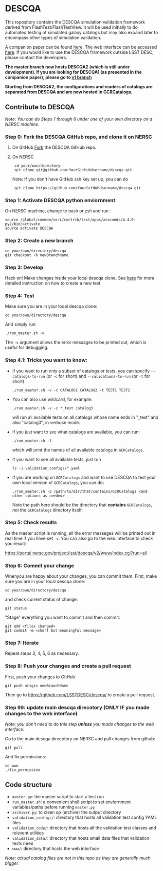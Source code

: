 # DESCQA

This repository contains the DESCQA simulation validation framework derived from FlashTest/FlashTestView. It will be used initially to do automated testing of simulated galaxy catalogs but may also expand later to encompass other types of simulation validation.

A companion paper can be found [here](https://arxiv.org/abs/1709.09665). The web interface can be accessed [here](https://portal.nersc.gov/project/lsst/descqa/). If you would like to use the DESCQA framework outside LSST DESC, please contact the developers.


**The master branch now hosts DESCQA2 (which is still under development). If you are looking for DESCQA1 (as presented in the companion paper), please go to [v1 branch](https://github.com/LSSTDESC/descqa/tree/v1)**

**Starting from DESCQA2, the configurations and readers of catalogs are separated from DESCQA and are now hosted in [GCRCatalogs](https://github.com/LSSTDESC/gcr-catalogs).**



## Contribute to DESCQA

_Note: You can do Steps 1 through 6 under one of your own directory on a NERSC machine._

### Step 0: Fork the DESCQA GitHub repo, and clone it on NERSC

1. On GitHub [Fork](https://guides.github.com/activities/forking/) the DESCQA GitHub repo.
2. On NERSC

        cd your/own/directory
        git clone git@github.com:YourGitHubUsername/descqa.git

   Note: If you don't have GitHub ssh key set up, you can do

        git clone https://github.com/YourGitHubUsername/descqa.git


### Step 1: Activate DESCQA python enviornment

On NERSC machine, change to bash or zsh and run :

    source /global/common/cori/contrib/lsst/apps/anaconda/4.4.0-py2/bin/activate
    source activate DESCQA


### Step 2: Create a new branch

    cd your/own/directory/descqa
    git checkout -b newBranchName


### Step 3: Develop

Hack on! Make changes inside your local descqa clone. See [here](https://github.com/LSSTDESC/descqa/blob/master/validation_code/README.md) for more detailed instruction on how to create a new test.


### Step 4: Test

Make sure you are in your local descqa clone:

    cd your/own/directory/descqa

And simply run:

    ./run_master.sh -v

The `-v` argument allows the error messages to be printed out, which is useful for debugging.

### Step 4.1: Tricks you want to know:

-  If you want to run only a subset of catalogs or tests, you can specify `--catalogs-to-run` (or `-c` for short) and `--validations-to-run` (or `-t` for short)

       ./run_master.sh -v -c CATALOG1 CATALOG2 -t TEST1 TEST2


-  You can also use wildcard, for example:

       ./run_master.sh -v -c *_test catalog3

   will run all available tests on all catalogs whose name ends in "_test" and also "catalog3", in verbose mode.

-  If you just want to see what catalogs are available, you can run:

       ./run_master.sh -l

   which will print the names of all available catalogs in `GCRCatalogs`.

-  If you want to see all available tests, just run

       ls -1 validation_configs/*.yaml


-  If you are working on `GCRCatalogs` and want to use DESCQA to test your own local version of `GCRCatalogs`, you can do:

       ./run_master.sh -p /path/to/dir/that/contains/GCRCatalogs <and other options as needed>

   Note the path here should be the directory that **contains** `GCRCatalogs`, *not* the `GCRCatalogs` directory itself.


### Step 5: Check results

As the master script is running, all the error messages will be printed out in real time if you have set `-v`. You can also go to the web interface to check you result:

https://portal.nersc.gov/project/lsst/descqa/v2/www/index.cgi?run=all


### Step 6: Commit your change

Whenyou are happy about your changes, you can commit them. First, make sure you are in your local descqa clone:

    cd your/own/directory/descqa

and check current status of change:

    git status

"Stage" everything you want to commit and then commit:

    git add <files changed>
    git commit -m <short but meaningful message>


### Step 7: Iterate

Repeat steps 3, 4, 5, 6 as necessary.


### Step 8: Push your changes and create a pull request

First, push your changes to GitHub

    git push origin newBranchName

Then go to https://github.com/LSSTDESC/descqa/ to create a pull request.


### Step 99: update main descqa direcotory (ONLY IF you made changes to the web interface)

_Note: you don't need to do this step **unless** you made changes to the web interface._

Go to the main descqa direcotory on NERSC and pull changes from github:

    git pull

And fix permissions:

    cd www
    ./fix_permission


## Code structure

- `master.py`: the master script to start a test run
- `run_master.sh`: a convenient shell script to set enviornment variables/paths before running `master.py`
- `archiver.py`: to clean up (archive) the output directory
- `validation_configs/`: directory that hosts all validation test config YAML files
- `validation_code/`: directory that hosts all the validation test classes and relevent utilities
- `validation_data/`: directory that hosts small data files that validation tests need
- `www/`: directory that hosts the web interface

_Note: actual catalog files are not in this repo as they are generally much bigger._


